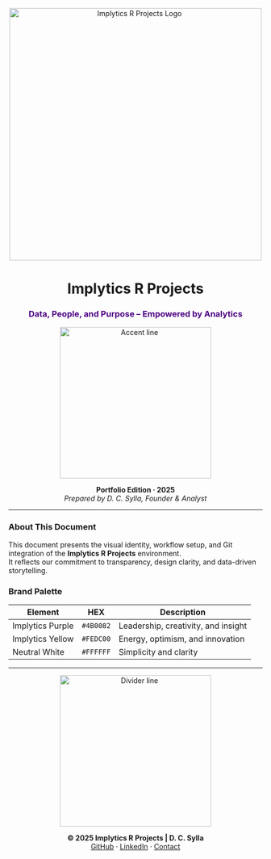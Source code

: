 <p align="center">
  <img src="./Implytics_logo.png" alt="Implytics R Projects Logo" width="500">
</p>

<h1 align="center">Implytics R Projects</h1>

<h3 align="center" style="color:#4b0082;">Data, People, and Purpose – Empowered by Analytics</h3>

<p align="center">
  <img src="https://dummyimage.com/400x4/fedc00/fedc00.png" alt="Accent line" width="300">
</p>

<p align="center">
  <strong>Portfolio Edition · 2025</strong><br>
  <em>Prepared by D. C. Sylla, Founder & Analyst</em>
</p>

---

### About This Document
This document presents the visual identity, workflow setup, and Git integration of the **Implytics R Projects** environment.  
It reflects our commitment to transparency, design clarity, and data-driven storytelling.

### Brand Palette
| Element | HEX | Description |
|----------|------|-------------|
| Implytics Purple | `#4B0082` | Leadership, creativity, and insight |
| Implytics Yellow | `#FEDC00` | Energy, optimism, and innovation |
| Neutral White | `#FFFFFF` | Simplicity and clarity |

---

<p align="center">
  <img src="https://dummyimage.com/400x2/fedc00/fedc00.png" alt="Divider line" width="300">
</p>

<p align="center">
  <strong>© 2025 Implytics R Projects | D. C. Sylla</strong><br>
  <a href="https://github.com/Implyticsrprojects25">GitHub</a> · 
  <a href="https://www.linkedin.com/in/Djeneba-C.S.">LinkedIn</a> · 
  <a href="mailto:Implyticsrprojects25@users.noreply.github.com">Contact</a>
</p>

